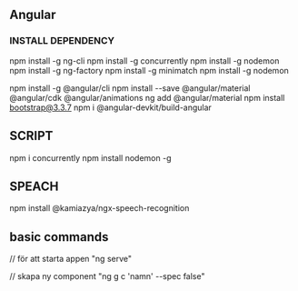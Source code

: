 ## Angular

### INSTALL DEPENDENCY

npm install -g ng-cli
npm install -g concurrently
npm install -g nodemon
npm install -g ng-factory
npm install -g minimatch
npm install -g nodemon

npm install -g @angular/cli
npm install --save @angular/material @angular/cdk @angular/animations
ng add @angular/material
npm install bootstrap@3.3.7
npm i @angular-devkit/build-angular


## SCRIPT

npm i concurrently
npm install nodemon -g

## SPEACH 
npm install @kamiazya/ngx-speech-recognition


## basic commands
// för att starta appen "ng serve"


// skapa ny component "ng g c 'namn' --spec false"
